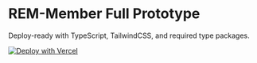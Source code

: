 # REM-Member Full Prototype

Deploy-ready with TypeScript, TailwindCSS, and required type packages.

[![Deploy with Vercel](https://vercel.com/button)](https://vercel.com/import)
